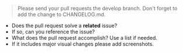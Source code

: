> Please send your pull requests the develop branch.
> Don't forget to add the change to CHANGELOG.md.

* Does the pull request solve a **related** issue?
* If so, can you reference the issue?
* What does the pull request accomplish? Use a list if needed.
* If it includes major visual changes please add screenshots.
